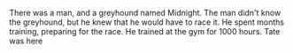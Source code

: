 There was a man, and a greyhound named Midnight.
The man didn't know the greyhound, but he knew that he would have to race it.
He spent months training, preparing for the race.
He trained at the gym for 1000 hours.
Tate was here
